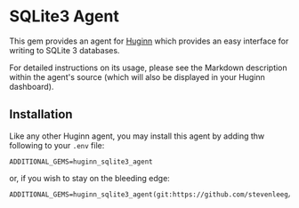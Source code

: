 # SQLite3 Agent
This gem provides an agent for [Huginn](https://github.com/huginn/huginn) which
provides an easy interface for writing to SQLite 3 databases.

For detailed instructions on its usage, please see the Markdown description
within the agent's source (which will also be displayed in your Huginn
dashboard).

## Installation
Like any other Huginn agent, you may install this agent by adding thw following
to your `.env` file:

```
ADDITIONAL_GEMS=huginn_sqlite3_agent
```

or, if you wish to stay on the bleeding edge:

```
ADDITIONAL_GEMS=huginn_sqlite3_agent(git:https://github.com/stevenleeg/huginn_sqlite3_agent.git)
```
